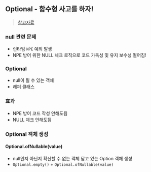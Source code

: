 ## Optional - 함수형 사고를 하자!
> [참고자료](https://www.daleseo.com/java8-optional-after/)

### null 관련 문제
- 런타임 `NPE` 예외 발생
- NPE 방어 위한 NULL 체크 로직으로 코드 가독성 및 유지 보수성 떨어짐!

### Optional
- null이 될 수 있는 객체
- 레퍼 클래스

### 효과
- NPE 방어 코드 작성 안해도됨
- NULL 체크 안해도됨

### Optional 객체 생성
#### Optional.ofNullable(value)
- null인지 아닌지 확신할 수 없는 객체 담고 있는 Option 객체 생성
- `Optional.empty()` + `Optional.ofNullable(value)`
